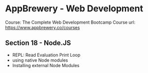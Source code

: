 # AppBrewery - Web Development

Course: The Complete Web Development Bootcamp
Course url: https://www.appbrewery.co/courses

## Section 18 - Node.JS

- REPL: Read Evaluation Print Loop
- using native Node modules
- Installing external Node Modules
